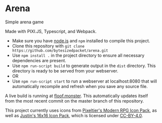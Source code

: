 # Arena

Simple arena game

Made with PIXI.JS, Typescript, and Webpack.

- Make sure you have [node.js](https://nodejs.org/en/download/) and `npm` installed to compile this project.
- Clone this repository with `git clone https://github.com/bytesizedpacket/arena.git`
- Use `npm install .` in the project directory to ensure all necessary dependencies are present.
- Use `npm run-script build` to generate output in the `dist` directory. This directory is ready to be served from your webserver.
- OR
- Use `npm run-script start` to run a webserver at localhost:8080 that will automatically recompile and refresh when you save any source file.

A live build is running at [floof.monster](https://floof.monster/). This automatically updates itself from the most recent commit on the master branch of this repository.

This project currently uses icons from [Pixeltier's Modern RPG Icon Pack](https://pixeltier.itch.io/pixeltiers-modern-rpg-icon-set), as well as [Justin's 16x16 Icon Pack](https://zeromatrix.itch.io/rpgiab-icons), which is licensed under [CC-BY-4.0](https://creativecommons.org/licenses/by/4.0/).
